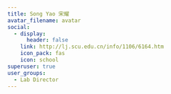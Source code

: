 ```yaml
---
title: Song Yao 宋耀
avatar_filename: avatar
social:
  - display:
      header: false
    link: http://lj.scu.edu.cn/info/1106/6164.htm
    icon_pack: fas
    icon: school
superuser: true
user_groups:
  - Lab Director
---
```

